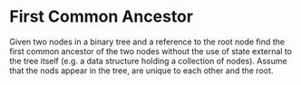 # First Common Ancestor

Given two nodes in a binary tree and a reference to the root node find the first common ancestor of the two nodes without the use of state external to the tree itself (e.g. a data structure holding a collection of nodes). Assume that the nods appear in the tree, are unique to each other and the root.
